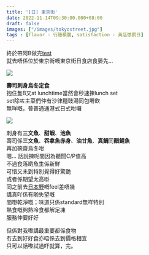 ```yaml
---
title: '[日] 東京街'
date: 2022-11-14T09:30:00.000+08:00
draft: false
images: ["/images/tokyostreet.jpg"]
tags : [flavor - 行膳積腹, satisfaction - 黃店懲罰日]
---
```


終於帶阿B做完[test](https://hidie.net/twinsliangpi/)  
就去唔係位於東京街嘅東京街日食店食晏先...  

![](/images/tokyostreet1.jpg)

**壽司刺身烏冬定食**  
抱住隻B又at lunchtime當然會秒速揀lunch set  
set除咗主菜們仲有沙律麵豉湯同包嘢飲  
無咩嘅，普普通通港式日式咁囉  

![](/images/tokyostreet.jpg)

刺身有**三文魚**、**甜蝦**、**池魚**  
壽司係**三文魚**、**吞拿魚赤身**、**油甘魚**、**真鯛**同**醋鯖魚**  
再加碗齋烏冬咁  
嗯... 話說揀呢間因為聽聞C/P值高  
不過食落啲魚生係新鮮  
可惜又未到特別覺得好驚艷  
或者係期望太高啩  
同之前去[日本野](https://hidie.net/jpdelight/)嘅feel差唔幾  
講真吖係有啲失望嘅  
間嘢乾淨嘅；味道只係standard無咩特別  
熱食嘅夠熱冷食都解足凍  
服務仲要好好  
  
但係對我嚟講最重要都係食物  
冇去到好好食亦唔係去到價格相宜  
只可以話嚟試過吓就算，完。  

